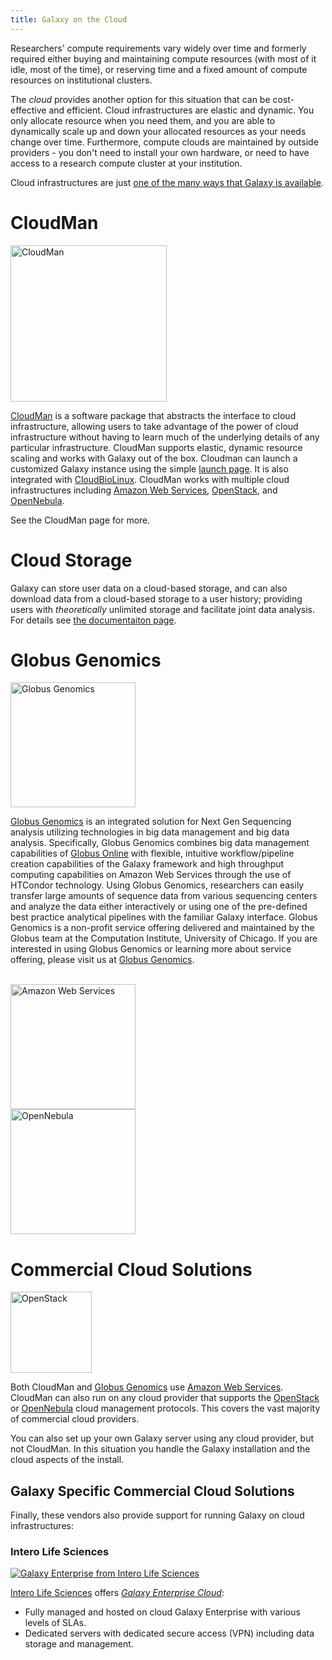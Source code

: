 ```yaml
---
title: Galaxy on the Cloud
---
```

Researchers' compute requirements vary widely over time and formerly required either buying and maintaining compute resources (with most of it idle, most of the time), or reserving time and a fixed amount of compute resources on institutional clusters.

The *cloud* provides another option for this situation that can be cost-effective and efficient.  Cloud infrastructures are elastic and dynamic.  You only allocate resource when you need them, and you are able to dynamically scale up and down your allocated resources as your needs change over time.  Furthermore, compute clouds are maintained by outside providers - you don't need to install your own hardware, or need to have access to a research compute cluster at your institution.

Cloud infrastructures are just [one of the many ways that Galaxy is available](/src/choices/index.md).

# CloudMan

<div class='left'><a href='/src/cloudman/index.md'><img src="/src/images/logos/CloudManWideBlackLogo.png" alt="CloudMan" width="250" /></a></div>

[CloudMan](/src/cloudman/index.md) is a software package that abstracts the interface to cloud infrastructure, allowing users to take advantage of the power of cloud infrastructure without having to learn much of the underlying details of any particular infrastructure.  CloudMan supports elastic, dynamic resource scaling and works with Galaxy out of the box. Cloudman can launch a customized Galaxy instance using the simple [launch page](https://launch.usegalaxy.org/launch). It is also integrated with [CloudBioLinux](http://cloudbiolinux.org/).  CloudMan works with multiple cloud infrastructures including [Amazon Web Services](http://aws.amazon.com), [OpenStack](http://www.openstack.org/), and [OpenNebula](http://opennebula.org).

See the CloudMan page for more.


# Cloud Storage

Galaxy can store user data on a cloud-based storage, and can also download data from a cloud-based storage to a user history; providing users with _theoretically_ unlimited storage and facilitate joint data analysis. For details see [the documentaiton page](/src/cloud/storage.md).


# Globus Genomics

<div class='right'><a href='http://www.globus.org/genomics'><img src="/src/images/logos/GlobusGenomics.png" alt="Globus Genomics" width="200" /></a></div>

[Globus Genomics](http://www.globus.org/genomics) is an integrated solution for Next Gen Sequencing analysis utilizing technologies in big data management and big data analysis. Specifically, Globus Genomics combines big data management capabilities of [Globus Online](http://www.globusonline.org) with flexible, intuitive workflow/pipeline creation capabilities of the Galaxy framework and high throughput computing capabilities on Amazon Web Services through the use of HTCondor technology. Using Globus Genomics, researchers can easily transfer large amounts of sequence data from various sequencing centers and analyze the data either interactively or using one of the pre-defined best practice analytical pipelines with the familiar Galaxy interface. Globus Genomics is a non-profit service offering delivered and maintained by the Globus team at the Computation Institute, University of Chicago. If you are interested in using Globus Genomics or learning more about service offering, please visit us at [Globus Genomics](http://www.globus.org/genomics).

<div class='right'><br /><a href='http://aws.amazon.com/'><img src="/src/images/logos/AWSLogo400.png" alt="Amazon Web Services" width="200" /></a><br /><a href='http://opennebula.org'><img src="/src/images/logos/OpenNebulaLogo.png" alt="OpenNebula" width="200" /></a></div>

# Commercial Cloud Solutions

[<img class="pull-left" src="/src/images/logos/OpenStackLogo.png" alt="OpenStack" width="130" />](http://openstack.org)

Both CloudMan and [Globus Genomics](/src/cloud/index.md#globus-genomics) use [Amazon Web Services](http://aws.amazon.com).  CloudMan can also run on any cloud provider that supports the [OpenStack](http://openstack.org) or [OpenNebula](http://opennebula.org) cloud management protocols.  This covers the vast majority of commercial cloud providers.

You can also set up your own Galaxy server using any cloud provider, but not CloudMan.  In this situation you handle the Galaxy installation and the cloud aspects of the install.

## Galaxy Specific Commercial Cloud Solutions

Finally, these vendors also provide support for running Galaxy on cloud infrastructures:

### Intero Life Sciences

[<img class="pull-right" src="/images/logos/galaxy-enterprise-logo-200.png" alt="Galaxy Enterprise from Intero Life Sciences" />](https://www.galaxyinformatics.com/)

[Intero Life Sciences](https://www.interolifesciences.com/) offers *[Galaxy Enterprise Cloud](https://www.galaxyinformatics.com/)*:

* Fully managed and hosted on cloud Galaxy Enterprise with various levels of SLAs.
* Dedicated servers with dedicated secure access (VPN) including data storage and management.

